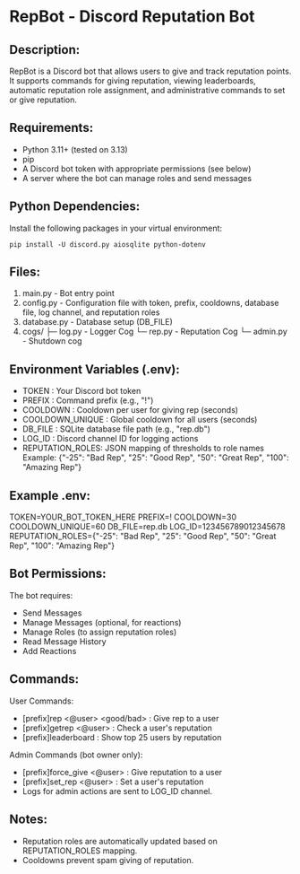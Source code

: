 RepBot - Discord Reputation Bot
===============================

Description:
-------------
RepBot is a Discord bot that allows users to give and track reputation points.
It supports commands for giving reputation, viewing leaderboards, 
automatic reputation role assignment, and administrative commands 
to set or give reputation.

Requirements:
-------------
- Python 3.11+ (tested on 3.13)
- pip
- A Discord bot token with appropriate permissions (see below)
- A server where the bot can manage roles and send messages

Python Dependencies:
-------------------
Install the following packages in your virtual environment:

    pip install -U discord.py aiosqlite python-dotenv

Files:
------
1. main.py          - Bot entry point
2. config.py        - Configuration file with token, prefix, cooldowns, database file, log channel, and reputation roles
3. database.py      - Database setup (DB_FILE)
4. cogs/
    ├─ log.py       - Logger Cog
    └─ rep.py       - Reputation Cog
    └─ admin.py       - Shutdown cog

Environment Variables (.env):
-----------------------------
- TOKEN           : Your Discord bot token
- PREFIX          : Command prefix (e.g., "!")
- COOLDOWN        : Cooldown per user for giving rep (seconds)
- COOLDOWN_UNIQUE : Global cooldown for all users (seconds)
- DB_FILE         : SQLite database file path (e.g., "rep.db")
- LOG_ID          : Discord channel ID for logging actions
- REPUTATION_ROLES: JSON mapping of thresholds to role names
                   Example:
                   {"-25": "Bad Rep", "25": "Good Rep", "50": "Great Rep", "100": "Amazing Rep"}

Example .env:
-------------
TOKEN=YOUR_BOT_TOKEN_HERE
PREFIX=!
COOLDOWN=30
COOLDOWN_UNIQUE=60
DB_FILE=rep.db
LOG_ID=123456789012345678
REPUTATION_ROLES={"-25": "Bad Rep", "25": "Good Rep", "50": "Great Rep", "100": "Amazing Rep"}

Bot Permissions:
----------------
The bot requires:
- Send Messages
- Manage Messages (optional, for reactions)
- Manage Roles (to assign reputation roles)
- Read Message History
- Add Reactions


Commands:
---------
User Commands:
- [prefix]rep <@user> <good/bad> : Give rep to a user
- [prefix]getrep <@user>         : Check a user's reputation
- [prefix]leaderboard             : Show top 25 users by reputation

Admin Commands (bot owner only):
- [prefix]force_give <@user> <amount> : Give reputation to a user
- [prefix]set_rep <@user> <amount>    : Set a user's reputation
- Logs for admin actions are sent to LOG_ID channel.

Notes:
------
- Reputation roles are automatically updated based on REPUTATION_ROLES mapping.
- Cooldowns prevent spam giving of reputation.
